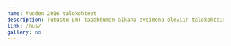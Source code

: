 ```yaml
---
name: Vuoden 2016 talokohteet
description: Tutustu LWT-tapahtuman aikana avoimena oleviin talokohteisiin. Lisäämme kesän mittaan taloista erityisesti uusia kuvia sekä joidenkin osalta myös kuvaustekstejä.
link: /hus/
gallery: no
---
```

